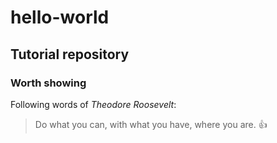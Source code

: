 # hello-world
## Tutorial repository
### Worth showing

Following words of *Theodore Roosevelt*:
> Do what you can, with what you have, where you are.
:+1:
